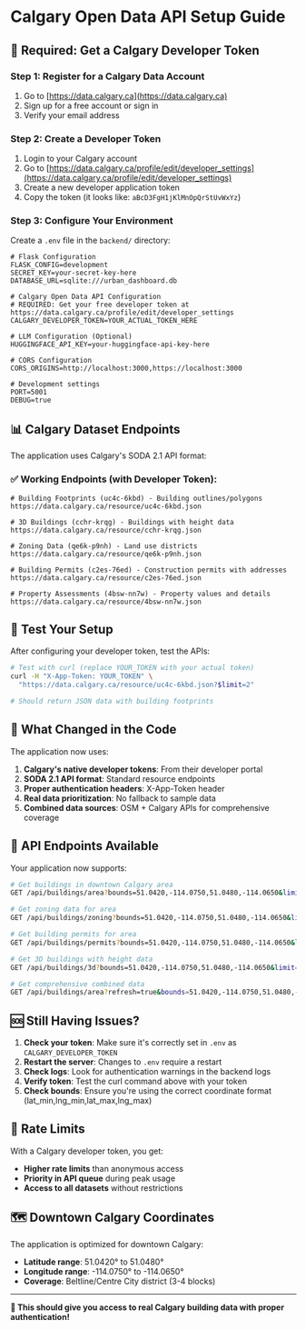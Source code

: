 # Calgary Open Data API Setup Guide

## 🔧 **Required: Get a Calgary Developer Token**

### Step 1: Register for a Calgary Data Account
1. Go to [https://data.calgary.ca](https://data.calgary.ca)
2. Sign up for a free account or sign in
3. Verify your email address

### Step 2: Create a Developer Token
1. Login to your Calgary account
2. Go to [https://data.calgary.ca/profile/edit/developer_settings](https://data.calgary.ca/profile/edit/developer_settings)
3. Create a new developer application token
4. Copy the token (it looks like: `aBcD3FgH1jKlMnOpQrStUvWxYz`)

### Step 3: Configure Your Environment
Create a `.env` file in the `backend/` directory:

```env
# Flask Configuration
FLASK_CONFIG=development
SECRET_KEY=your-secret-key-here
DATABASE_URL=sqlite:///urban_dashboard.db

# Calgary Open Data API Configuration
# REQUIRED: Get your free developer token at https://data.calgary.ca/profile/edit/developer_settings
CALGARY_DEVELOPER_TOKEN=YOUR_ACTUAL_TOKEN_HERE

# LLM Configuration (Optional)
HUGGINGFACE_API_KEY=your-huggingface-api-key-here

# CORS Configuration
CORS_ORIGINS=http://localhost:3000,https://localhost:3000

# Development settings
PORT=5001
DEBUG=true
```

## 📊 **Calgary Dataset Endpoints**

The application uses Calgary's SODA 2.1 API format:

### ✅ **Working Endpoints (with Developer Token):**
```
# Building Footprints (uc4c-6kbd) - Building outlines/polygons
https://data.calgary.ca/resource/uc4c-6kbd.json

# 3D Buildings (cchr-krqg) - Buildings with height data
https://data.calgary.ca/resource/cchr-krqg.json

# Zoning Data (qe6k-p9nh) - Land use districts
https://data.calgary.ca/resource/qe6k-p9nh.json

# Building Permits (c2es-76ed) - Construction permits with addresses
https://data.calgary.ca/resource/c2es-76ed.json

# Property Assessments (4bsw-nn7w) - Property values and details
https://data.calgary.ca/resource/4bsw-nn7w.json
```

## 🧪 **Test Your Setup**

After configuring your developer token, test the APIs:

```bash
# Test with curl (replace YOUR_TOKEN with your actual token)
curl -H "X-App-Token: YOUR_TOKEN" \
  "https://data.calgary.ca/resource/uc4c-6kbd.json?$limit=2"

# Should return JSON data with building footprints
```

## 🔄 **What Changed in the Code**

The application now uses:

1. **Calgary's native developer tokens**: From their developer portal
2. **SODA 2.1 API format**: Standard resource endpoints
3. **Proper authentication headers**: X-App-Token header
4. **Real data prioritization**: No fallback to sample data
5. **Combined data sources**: OSM + Calgary APIs for comprehensive coverage

## 🚀 **API Endpoints Available**

Your application now supports:

```bash
# Get buildings in downtown Calgary area
GET /api/buildings/area?bounds=51.0420,-114.0750,51.0480,-114.0650&limit=100

# Get zoning data for area
GET /api/buildings/zoning?bounds=51.0420,-114.0750,51.0480,-114.0650&limit=100

# Get building permits for area
GET /api/buildings/permits?bounds=51.0420,-114.0750,51.0480,-114.0650&limit=100

# Get 3D buildings with height data
GET /api/buildings/3d?bounds=51.0420,-114.0750,51.0480,-114.0650&limit=100

# Get comprehensive combined data
GET /api/buildings/area?refresh=true&bounds=51.0420,-114.0750,51.0480,-114.0650
```

## 🆘 **Still Having Issues?**

1. **Check your token**: Make sure it's correctly set in `.env` as `CALGARY_DEVELOPER_TOKEN`
2. **Restart the server**: Changes to `.env` require a restart
3. **Check logs**: Look for authentication warnings in the backend logs
4. **Verify token**: Test the curl command above with your token
5. **Check bounds**: Ensure you're using the correct coordinate format (lat_min,lng_min,lat_max,lng_max)

## 📝 **Rate Limits**

With a Calgary developer token, you get:
- **Higher rate limits** than anonymous access
- **Priority in API queue** during peak usage
- **Access to all datasets** without restrictions

## 🗺️ **Downtown Calgary Coordinates**

The application is optimized for downtown Calgary:
- **Latitude range**: 51.0420° to 51.0480°
- **Longitude range**: -114.0750° to -114.0650°
- **Coverage**: Beltline/Centre City district (3-4 blocks)

---

**🎉 This should give you access to real Calgary building data with proper authentication!** 